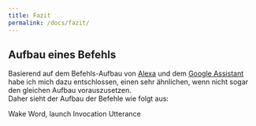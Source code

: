 ```yaml
---
title: Fazit
permalink: /docs/fazit/
---
```


## Aufbau eines Befehls

Basierend auf dem Befehls-Aufbau von [Alexa](./amazonalexa.md) und dem [Google Assistant](./googleassistant.md) habe ich mich dazu entschlossen, einen sehr ähnlichen, wenn nicht sogar den gleichen Aufbau vorauszusetzen.  
Daher sieht der Aufbau der Befehle wie folgt aus:  

Wake Word, launch Invocation Utterance